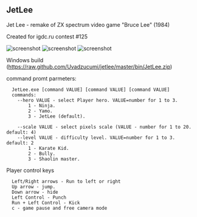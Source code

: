 JetLee
------

Jet Lee - remake of ZX spectrum video game "Bruce Lee" (1984)

Created for igdc.ru contest #125

![screenshot](https://raw.github.com/Uvadzucumi/jetlee/master/src/data/scr/scr-01.png)
![screenshot](https://raw.github.com/Uvadzucumi/jetlee/master/src/data/scr/scr-02.png)
![screenshot](https://raw.github.com/Uvadzucumi/jetlee/master/src/data/scr/scr-03.png)


Windows build (https://raw.github.com/Uvadzucumi/jetlee/master/bin/JetLee.zip)


command promt parmeters:
```
  JetLee.exe [command VALUE] [command VALUE] [command VALUE]
  commands:
    --hero VALUE - select Player hero. VALUE=number for 1 to 3.
        1 - Ninja.
        2 - Yamo.
        3 - JetLee (default).

    --scale VALUE - select pixels scale (VALUE - number for 1 to 20. default: 4)
    --level VALUE - difficulty level. VALUE=number for 1 to 3. default: 2
        1 - Karate Kid.
        2 - Bully.
        3 - Shaolin master.

```

Player control keys
```
  Left/Right arrows - Run to left or right
  Up arrow - jump.
  Down arrow - hide
  Left Control - Punch
  Run + Left Control - Kick
  c - game pause and free camera mode
```
